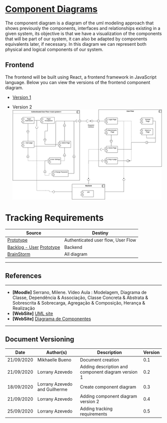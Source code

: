 <span id="dc"></span>
# **<a href="#dc">Component Diagrams</a>**

The component diagram is a diagram of the uml modeling approach that shows previously the components, interfaces and relationships existing in a given system, its objective is that we have a visualization of the components that will be part of our system, it can also be adapted by components equivalents later, if necessary. In this diagram we can represent both physical and logical components of our system.

## Frontend

The frontend will be built using React, a frontend framework in JavaScript language. Below you can view the versions of the frontend component diagram.

- [Version 1](./images/component_diagram01.jpg)
  
- Version 2
![Version 2](./images/component_diagram02.png)

# Tracking Requirements

| Source | Destiny |
|------|-------|
|  [Prototype](../../../base/designSprint/prototype.md) | Authenticated user flow, User Flow |
| [Backlog - User](../../../base/requirements/modeling/backlogEpics/dataCreation.md) [Prototype](../../../base/designSprint/prototype.md) | Backend |
| [BrainStorm](../../../base/requirements/elicitation/brainstorm/)  | All diagram |

---
## References
---


- **[Moodle]** Serrano, Milene. Vídeo Aula : Modelagem, Diagrama de Classe, Dependência & Associação, Classe Concreta & Abstrata & Sobrescrita & Sobrecarga, Agregação & Composição, Herança & Realização
- **[WebSite]** <a href="https://www.uml-diagrams.org/component-diagrams.html">UML site</a>
- **[WebSite]** <a href="https://homepages.dcc.ufmg.br/~amendes/GlossarioUML/glossario/conteudo/componentes/diagrama_de_componentes.htm">Diagrama de Componentes</a>


---

## Document Versioning

| Date | Author(s) | Description | Version |
|------|-------|-----------|--------|
| 21/09/2020 | Mikhaelle Bueno | Document creation | 0.1 |
| 21/09/2020 | Lorrany Azevedo | Adding description and component diagram version 1| 0.2 |
| 18/09/2020 | Lorrany Azevedo and Guilherme | Create component diagram | 0.3 |
| 21/09/2020 | Lorrany Azevedo | Adding component diagram version 2| 0.4 |
| 25/09/2020 | Lorrany Azevedo | Adding tracking requirements| 0.5 |